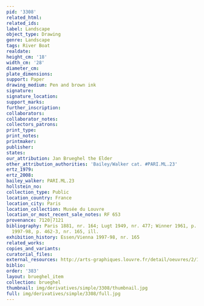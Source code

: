 ```yaml
---
pid: '3308'
related_html: 
related_ids: 
label: Landscape
object_type: Drawing
genre: Landscape
tags: River Boat
realdate: 
height_cm: '18'
width_cm: '28'
diameter_cm: 
plate_dimensions: 
support: Paper
drawing_medium: Pen and brown ink
signature: 
signature_location: 
support_marks: 
further_inscription: 
collaborators: 
collaborator_notes: 
collectors_patrons: 
print_type: 
print_notes: 
printmaker: 
publisher: 
states: 
our_attribution: Jan Brueghel the Elder
other_attribution_authorities: 'Bailey/Walker cat. #PARI.ML.23'
ertz_1979: 
ertz_2008: 
bailey_walker: PARI.ML.23
hollstein_no: 
collection_type: Public
location_country: France
location_city: Paris
location_collection: Musée du Louvre
location_or_most_recent_sale_notes: RF 653
provenance: 7120|7121
bibliography: Paris 1881, nr. 164; Lugt 1949, nr. 477; Winner 1961, p. 231; Essen/Vienna
  1997-98, p. 462-3, nr. 165, ill.
exhibition_history: Essen/Vienna 1997-98, nr. 165
related_works: 
copies_and_variants: 
curatorial_files: 
external_resources: http://arts-graphiques.louvre.fr/detail/oeuvres/2/112234-Paysage
biblio: 
order: '383'
layout: brueghel_item
collection: brueghel
thumbnail: img/derivatives/simple/3308/thumbnail.jpg
full: img/derivatives/simple/3308/full.jpg
---
```


